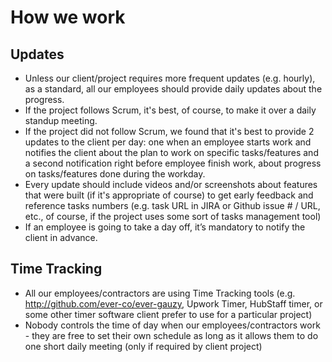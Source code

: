 # How we work

## Updates

* Unless our client/project requires more frequent updates (e.g. hourly), as a standard, all our employees should provide daily updates about the progress.
* If the project follows Scrum, it's best, of course, to make it over a daily standup meeting.
* If the project did not follow Scrum, we found that it's best to provide 2 updates to the client per day: one when an employee starts work and notifies the client about the plan to work on specific tasks/features and a second notification right before employee finish work, about progress on tasks/features done during the workday.
* Every update should include videos and/or screenshots about features that were built (if it's appropriate of course) to get early feedback and reference tasks numbers (e.g. task URL in JIRA or Github issue # / URL, etc., of course, if the project uses some sort of tasks management tool)
* If an employee is going to take a day off, it’s mandatory to notify the client in advance.

## Time Tracking 

* All our employees/contractors are using Time Tracking tools (e.g. http://github.com/ever-co/ever-gauzy, Upwork Timer, HubStaff timer, or some other timer software client prefer to use for a particular project)
* Nobody controls the time of day when our employees/contractors work - they are free to set their own schedule as long as it allows them to do one short daily meeting (only if required by client project)
